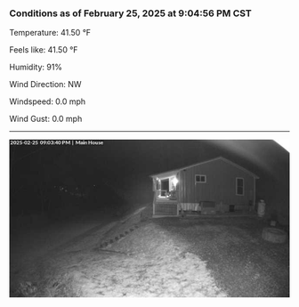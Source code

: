 ### Conditions as of February 25, 2025 at 9:04:56 PM CST 

Temperature: 41.50 &deg;F

Feels like: 41.50 &deg;F

Humidity: 91%

Wind Direction: NW

Windspeed: 0.0 mph

Wind Gust: 0.0 mph

---

<img src="./images/latest.jpeg"/>

